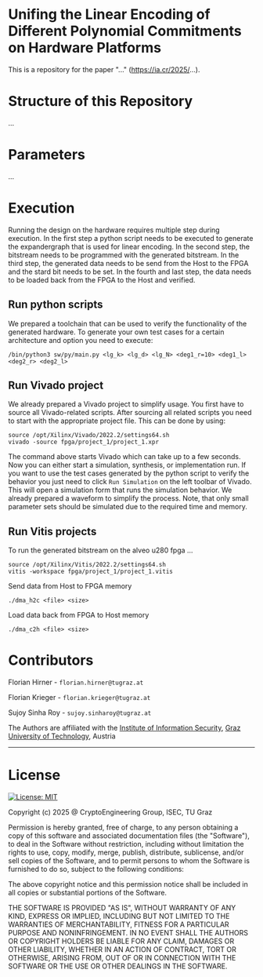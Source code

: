 # Unifing the Linear Encoding of Different Polynomial Commitments on Hardware Platforms

This is a repository for the paper "..." (https://ia.cr/2025/...). 


# Structure of this Repository

...

# Parameters

...


# Execution

Running the design on the hardware requires multiple step during execution. In the first step a python script needs to be executed to generate the expandergraph that is used for linear encoding. In the second step, the bitstream needs to be programmed with the generated bitstream. In the third step, the generated data needs to be send from the Host to the FPGA and the stard bit needs to be set. In the fourth and last step, the data needs to be loaded back from the FPGA to the Host and verified.

## Run python scripts

We prepared a toolchain that can be used to verify the functionality of the generated hardware. To generate your own test cases for a certain architecture and option you need to execute:

``
/bin/python3 sw/py/main.py <lg_k> <lg_d> <lg_N> <deg1_r=10> <deg1_l> <deg2_r> <deg2_l>
``

## Run Vivado project

We already prepared a Vivado project to simplify usage. You first have to source all Vivado-related scripts. After sourcing all related scripts you need to start with the appropriate project file. This can be done by using:  

```
source /opt/Xilinx/Vivado/2022.2/settings64.sh
vivado -source fpga/project_1/project_1.xpr
```

The command above starts Vivado which can take up to a few seconds. Now you can either start a simulation, synthesis, or implementation run. If you want to use the test cases generated by the python script to verify the behavior you just need to click `Run Simulation` on the left toolbar of Vivado. This will open a simulation form that runs the simulation behavior. We already prepared a waveform to simplify the process. Note, that only small parameter sets should be simulated due to the required time and memory.

## Run Vitis projects

To run the generated bitstream on the alveo u280 fpga ...

```
source /opt/Xilinx/Vitis/2022.2/settings64.sh
vitis -workspace fpga/project_1/project_1.vitis
```

Send data from Host to FPGA memory

```
./dma_h2c <file> <size>
```

Load data back from FPGA to Host memory

```
./dma_c2h <file> <size>
```

# Contributors

Florian Hirner - `florian.hirner@tugraz.at`

Florian Krieger - `florian.krieger@tugraz.at`

Sujoy Sinha Roy - `sujoy.sinharoy@tugraz.at`

The Authors are affiliated with the [Institute of Information Security](https://www.isec.tugraz.at/), [Graz University of Technology](https://www.tugraz.at/), Austria

-----

# License

[![License: MIT](https://img.shields.io/badge/License-MIT-yellow.svg)](https://opensource.org/licenses/MIT)

Copyright (c) 2025 @ CryptoEngineering Group, ISEC, TU Graz 

Permission is hereby granted, free of charge, to any person obtaining a copy
of this software and associated documentation files (the "Software"), to deal
in the Software without restriction, including without limitation the rights
to use, copy, modify, merge, publish, distribute, sublicense, and/or sell
copies of the Software, and to permit persons to whom the Software is
furnished to do so, subject to the following conditions:

The above copyright notice and this permission notice shall be included in all
copies or substantial portions of the Software.

THE SOFTWARE IS PROVIDED "AS IS", WITHOUT WARRANTY OF ANY KIND, EXPRESS OR
IMPLIED, INCLUDING BUT NOT LIMITED TO THE WARRANTIES OF MERCHANTABILITY,
FITNESS FOR A PARTICULAR PURPOSE AND NONINFRINGEMENT. IN NO EVENT SHALL THE
AUTHORS OR COPYRIGHT HOLDERS BE LIABLE FOR ANY CLAIM, DAMAGES OR OTHER
LIABILITY, WHETHER IN AN ACTION OF CONTRACT, TORT OR OTHERWISE, ARISING FROM,
OUT OF OR IN CONNECTION WITH THE SOFTWARE OR THE USE OR OTHER DEALINGS IN THE
SOFTWARE.